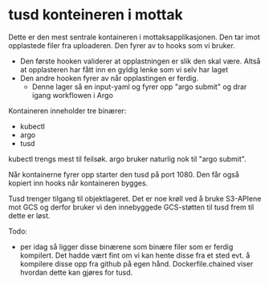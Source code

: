 # tusd konteineren i mottak


Dette er den mest sentrale kontaineren i mottaksapplikasjonen. Den tar imot opplastede filer fra uploaderen. Den fyrer av to hooks som vi bruker.

 - Den første hooken validerer at opplastningen er slik den skal være. Altså at opplasteren har fått inn en gyldig lenke som vi selv har laget
 - Den andre hooken fyrer av når opplastingen er ferdig.
   - Denne lager så en input-yaml og fyrer opp "argo submit" og drar igang workflowen i Argo

Kontaineren inneholder tre binærer:
 - kubectl 
 - argo 
 - tusd

kubectl trengs mest til feilsøk. argo bruker naturlig nok til "argo submit".

Når kontainerne fyrer opp starter den tusd på port 1080. Den får også kopiert inn hooks når kontaineren bygges.

Tusd trenger tilgang til objektlageret. Det er noe krøll ved å bruke S3-APIene mot GCS og derfor bruker vi den innebyggede GCS-støtten til tusd frem til dette er løst.

Todo:
 - per idag så ligger disse binærene som binære filer som er ferdig kompilert. Det hadde vært fint om vi kan hente disse fra et sted evt. å kompilere disse opp fra github på egen hånd. Dockerfile.chained viser hvordan dette kan gjøres for tusd.




